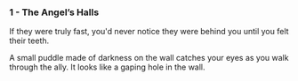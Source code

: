 ### 1 - The Angel’s Halls

If they were truly fast, you'd never notice they were behind you until you felt their teeth.

  

A small puddle made of darkness on the wall catches your eyes as you walk through the ally. It looks like a gaping hole in the wall.

  
  
